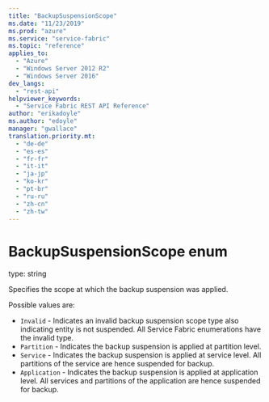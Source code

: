 ```yaml
---
title: "BackupSuspensionScope"
ms.date: "11/23/2019"
ms.prod: "azure"
ms.service: "service-fabric"
ms.topic: "reference"
applies_to: 
  - "Azure"
  - "Windows Server 2012 R2"
  - "Windows Server 2016"
dev_langs: 
  - "rest-api"
helpviewer_keywords: 
  - "Service Fabric REST API Reference"
author: "erikadoyle"
ms.author: "edoyle"
manager: "gwallace"
translation.priority.mt: 
  - "de-de"
  - "es-es"
  - "fr-fr"
  - "it-it"
  - "ja-jp"
  - "ko-kr"
  - "pt-br"
  - "ru-ru"
  - "zh-cn"
  - "zh-tw"
---
```

# BackupSuspensionScope enum

type: string

Specifies the scope at which the backup suspension was applied.


Possible values are: 

  - `Invalid` - Indicates an invalid backup suspension scope type also indicating entity is not suspended. All Service Fabric enumerations have the invalid type.
  - `Partition` - Indicates the backup suspension is applied at partition level.
  - `Service` - Indicates the backup suspension is applied at service level. All partitions of the service are hence suspended for backup.
  - `Application` - Indicates the backup suspension is applied at application level. All services and partitions of the application are hence suspended for backup.

